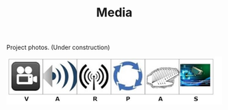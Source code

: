 ﻿---
layout: page
title: Media
permalink: /Media/
---



<body>

<p>Project photos. (Under construction)</p>

<img src="Logo Big.jpg" alt = "Logo of Varpas.png"/>


</body>

